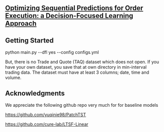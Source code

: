 ## **[Optimizing Sequential Predictions for Order Execution: a Decision-Focused Learning Approach](https://dl.acm.org/doi/abs/10.1145/3677052.3698665)** 

## Getting Started

python main.py --dfl yes --config configs.yml

But, there is no Trade and Quote (TAQ) dataset which does not open. 
If you have your own dataset, you save that at own directory in min-interval trading data. The dataset must have at least 3 columns; date, time and volume.

## Acknowledgments
We appreciate the following github repo very much for for baseline models

https://github.com/yuqinie98/PatchTST 

https://github.com/cure-lab/LTSF-Linear

